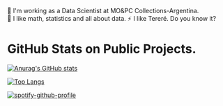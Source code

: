 

<!--
**eeeds/eeeds** is a ✨ _special_ ✨ repository because its `README.md` (this file) appears on your GitHub profile.

Here are some ideas to get you started:

- 🔭 I’m currently working on ...
- 🌱 I’m currently learning ...
- 👯 I’m looking to collaborate on ...
- 🤔 I’m looking for help with ...
- 💬 Ask me about ...
- 📫 How to reach me: ...
- 😄 Pronouns: ...
- ⚡ Fun fact: ...
-->
🔭 I'm working as a Data Scientist at MO&PC Collections-Argentina. <br />
🌱 I like math, statistics and all about data.
⚡ I like Tereré. Do you know it? <br />

# GitHub Stats on Public Projects.

[![Anurag's GitHub stats](https://github-readme-stats.vercel.app/api?username=eeeds)](https://github.com/anuraghazra/github-readme-stats)

[![Top Langs](https://github-readme-stats.vercel.app/api/top-langs/?username=eeeds&langs_count=8&layout=compact)](https://github.com/anuraghazra/github-readme-stats)

[![spotify-github-profile](https://spotify-github-profile.vercel.app/api/view?uid=cwyarnsfilfdt2ay7py7e7hxw&cover_image=true&theme=default)](https://github.com/kittinan/spotify-github-profile)
